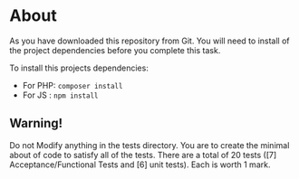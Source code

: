 # About

As you have downloaded this repository from Git. You will need to install of the project dependencies before you complete this task.

To install this projects dependencies:

- For PHP: ``composer install``
- For JS : ``npm install``

## Warning!
Do not Modify anything in the tests directory. You are to create the minimal about of code to satisfy all of the tests. There are a total of 20 tests ([7] Acceptance/Functional Tests and [6] unit tests). Each is worth 1 mark.
